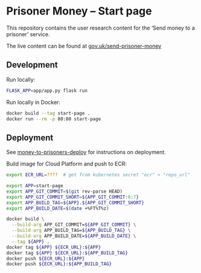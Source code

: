 Prisoner Money – Start page
===========================

This repository contains the user research content for the ‘Send money to a prisoner’ service.

The live content can be found at [gov.uk/send-prisoner-money](https://www.gov.uk/send-prisoner-money)

Development
-----------

Run locally:

```bash
FLASK_APP=app/app.py flask run
```

Run locally in Docker:

```bash
docker build --tag start-page .
docker run --rm -p 80:80 start-page
```

Deployment
----------

See [money-to-prisoners-deploy](https://github.com/ministryofjustice/money-to-prisoners-deploy) for instructions on deployment.

Build image for Cloud Platform and push to ECR:

```bash
export ECR_URL=????  # get from kubernetes secret "ecr" > "repo_url"

export APP=start-page
export APP_GIT_COMMIT=$(git rev-parse HEAD)
export APP_GIT_COMMIT_SHORT=${APP_GIT_COMMIT:0:7}
export APP_BUILD_TAG=${APP}.${APP_GIT_COMMIT_SHORT}
export APP_BUILD_DATE=$(date +%FT%T%z)

docker build \
  --build-arg APP_GIT_COMMIT=${APP_GIT_COMMIT} \
  --build-arg APP_BUILD_TAG=${APP_BUILD_TAG} \
  --build-arg APP_BUILD_DATE=${APP_BUILD_DATE} \
  --tag ${APP} .
docker tag ${APP} ${ECR_URL}:${APP}
docker tag ${APP} ${ECR_URL}:${APP_BUILD_TAG}
docker push ${ECR_URL}:${APP}
docker push ${ECR_URL}:${APP_BUILD_TAG}
```
